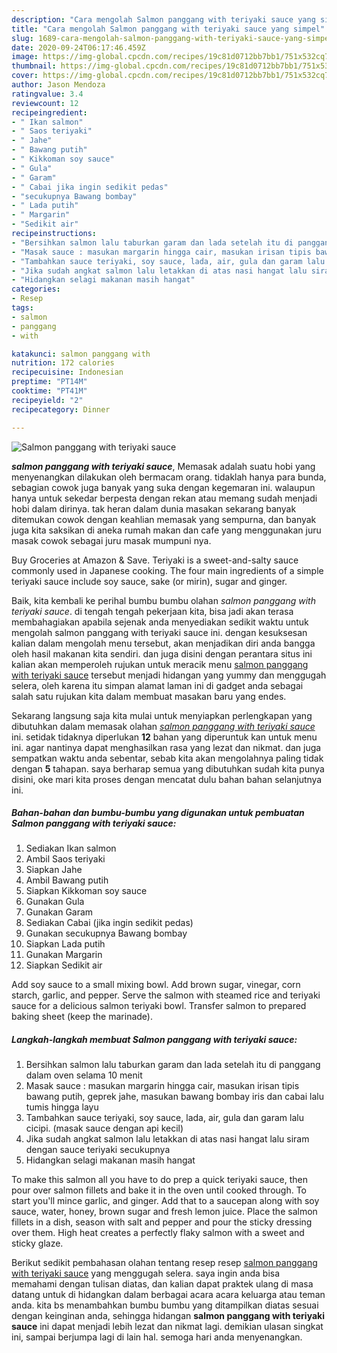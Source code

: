```yaml
---
description: "Cara mengolah Salmon panggang with teriyaki sauce yang simpel"
title: "Cara mengolah Salmon panggang with teriyaki sauce yang simpel"
slug: 1689-cara-mengolah-salmon-panggang-with-teriyaki-sauce-yang-simpel
date: 2020-09-24T06:17:46.459Z
image: https://img-global.cpcdn.com/recipes/19c81d0712bb7bb1/751x532cq70/salmon-panggang-with-teriyaki-sauce-foto-resep-utama.jpg
thumbnail: https://img-global.cpcdn.com/recipes/19c81d0712bb7bb1/751x532cq70/salmon-panggang-with-teriyaki-sauce-foto-resep-utama.jpg
cover: https://img-global.cpcdn.com/recipes/19c81d0712bb7bb1/751x532cq70/salmon-panggang-with-teriyaki-sauce-foto-resep-utama.jpg
author: Jason Mendoza
ratingvalue: 3.4
reviewcount: 12
recipeingredient:
- " Ikan salmon"
- " Saos teriyaki"
- " Jahe"
- " Bawang putih"
- " Kikkoman soy sauce"
- " Gula"
- " Garam"
- " Cabai jika ingin sedikit pedas"
- "secukupnya Bawang bombay"
- " Lada putih"
- " Margarin"
- "Sedikit air"
recipeinstructions:
- "Bersihkan salmon lalu taburkan garam dan lada setelah itu di panggang dalam oven selama 10 menit"
- "Masak sauce : masukan margarin hingga cair, masukan irisan tipis bawang putih, geprek jahe, masukan bawang bombay iris dan cabai lalu tumis hingga layu"
- "Tambahkan sauce teriyaki, soy sauce, lada, air, gula dan garam lalu cicipi. (masak sauce dengan api kecil)"
- "Jika sudah angkat salmon lalu letakkan di atas nasi hangat lalu siram dengan sauce teriyaki secukupnya"
- "Hidangkan selagi makanan masih hangat"
categories:
- Resep
tags:
- salmon
- panggang
- with

katakunci: salmon panggang with 
nutrition: 172 calories
recipecuisine: Indonesian
preptime: "PT14M"
cooktime: "PT41M"
recipeyield: "2"
recipecategory: Dinner

---
```



![Salmon panggang with teriyaki sauce](https://img-global.cpcdn.com/recipes/19c81d0712bb7bb1/751x532cq70/salmon-panggang-with-teriyaki-sauce-foto-resep-utama.jpg)

<b><i>salmon panggang with teriyaki sauce</i></b>, Memasak adalah suatu hobi yang menyenangkan dilakukan oleh bermacam orang. tidaklah hanya para bunda, sebagian cowok juga banyak yang suka dengan kegemaran ini. walaupun hanya untuk sekedar berpesta dengan rekan atau memang sudah menjadi hobi dalam dirinya. tak heran dalam dunia masakan sekarang banyak ditemukan cowok dengan keahlian memasak yang sempurna, dan banyak juga kita saksikan di aneka rumah makan dan cafe yang menggunakan juru masak cowok sebagai juru masak mumpuni nya.

Buy Groceries at Amazon &amp; Save. Teriyaki is a sweet-and-salty sauce commonly used in Japanese cooking. The four main ingredients of a simple teriyaki sauce include soy sauce, sake (or mirin), sugar and ginger.

Baik, kita kembali ke perihal bumbu bumbu olahan <i>salmon panggang with teriyaki sauce</i>. di tengah tengah pekerjaan kita, bisa jadi akan terasa membahagiakan apabila sejenak anda menyediakan sedikit waktu untuk mengolah salmon panggang with teriyaki sauce ini. dengan kesuksesan kalian dalam mengolah menu tersebut, akan menjadikan diri anda bangga oleh hasil makanan kita sendiri. dan juga disini dengan perantara situs ini kalian akan memperoleh rujukan untuk meracik menu <u>salmon panggang with teriyaki sauce</u> tersebut menjadi hidangan yang yummy dan menggugah selera, oleh karena itu simpan alamat laman ini di gadget anda sebagai salah satu rujukan kita dalam membuat masakan baru yang endes.


Sekarang langsung saja kita mulai untuk menyiapkan perlengkapan yang dibutuhkan dalam memasak olahan <u><i>salmon panggang with teriyaki sauce</i></u> ini. setidak tidaknya diperlukan <b>12</b> bahan yang diperuntuk kan untuk menu ini. agar nantinya dapat menghasilkan rasa yang lezat dan nikmat. dan juga sempatkan waktu anda sebentar, sebab kita akan mengolahnya paling tidak dengan <b>5</b> tahapan. saya berharap semua yang dibutuhkan sudah kita punya disini, oke mari kita proses dengan mencatat dulu bahan bahan selanjutnya ini.

<!--inarticleads1-->

##### Bahan-bahan dan bumbu-bumbu yang digunakan untuk pembuatan Salmon panggang with teriyaki sauce:

1. Sediakan  Ikan salmon
1. Ambil  Saos teriyaki
1. Siapkan  Jahe
1. Ambil  Bawang putih
1. Siapkan  Kikkoman soy sauce
1. Gunakan  Gula
1. Gunakan  Garam
1. Sediakan  Cabai (jika ingin sedikit pedas)
1. Gunakan secukupnya Bawang bombay
1. Siapkan  Lada putih
1. Gunakan  Margarin
1. Siapkan Sedikit air


Add soy sauce to a small mixing bowl. Add brown sugar, vinegar, corn starch, garlic, and pepper. Serve the salmon with steamed rice and teriyaki sauce for a delicious salmon teriyaki bowl. Transfer salmon to prepared baking sheet (keep the marinade). 

<!--inarticleads2-->

##### Langkah-langkah membuat Salmon panggang with teriyaki sauce:

1. Bersihkan salmon lalu taburkan garam dan lada setelah itu di panggang dalam oven selama 10 menit
1. Masak sauce : masukan margarin hingga cair, masukan irisan tipis bawang putih, geprek jahe, masukan bawang bombay iris dan cabai lalu tumis hingga layu
1. Tambahkan sauce teriyaki, soy sauce, lada, air, gula dan garam lalu cicipi. (masak sauce dengan api kecil)
1. Jika sudah angkat salmon lalu letakkan di atas nasi hangat lalu siram dengan sauce teriyaki secukupnya
1. Hidangkan selagi makanan masih hangat


To make this salmon all you have to do prep a quick teriyaki sauce, then pour over salmon fillets and bake it in the oven until cooked through. To start you&#39;ll mince garlic, and ginger. Add that to a saucepan along with soy sauce, water, honey, brown sugar and fresh lemon juice. Place the salmon fillets in a dish, season with salt and pepper and pour the sticky dressing over them. High heat creates a perfectly flaky salmon with a sweet and sticky glaze. 

Berikut sedikit pembahasan olahan tentang resep resep <u>salmon panggang with teriyaki sauce</u> yang menggugah selera. saya ingin anda bisa memahami dengan tulisan diatas, dan kalian dapat praktek ulang di masa datang untuk di hidangkan dalam berbagai acara acara keluarga atau teman anda. kita bs menambahkan bumbu bumbu yang ditampilkan diatas sesuai dengan keinginan anda, sehingga hidangan <b>salmon panggang with teriyaki sauce</b> ini dapat menjadi lebih lezat dan nikmat lagi. demikian ulasan singkat ini, sampai berjumpa lagi di lain hal. semoga hari anda menyenangkan.
